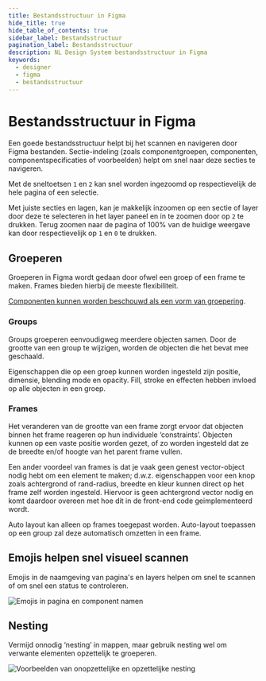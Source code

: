 ```yaml
---
title: Bestandsstructuur in Figma
hide_title: true
hide_table_of_contents: true
sidebar_label: Bestandsstructuur
pagination_label: Bestandsstructuur
description: NL Design System bestandsstructuur in Figma
keywords:
  - designer
  - figma
  - bestandsstructuur
---
```


# Bestandsstructuur in Figma

Een goede bestandsstructuur helpt bij het scannen en navigeren door Figma bestanden. Sectie-indeling (zoals componentgroepen, componenten, componentspecificaties of voorbeelden) helpt om snel naar deze secties te navigeren.

Met de sneltoetsen `1` en `2` kan snel worden ingezoomd op respectievelijk de hele pagina of een selectie.

Met juiste secties en lagen, kan je makkelijk inzoomen op een sectie of layer door deze te selecteren in het layer paneel en in te zoomen door op `2` te drukken. Terug zoomen naar de pagina of 100% van de huidige weergave kan door respectievelijk op `1` en `0` te drukken.

## Groeperen

Groeperen in Figma wordt gedaan door ofwel een groep of een frame te maken. Frames bieden hierbij de meeste flexibiliteit.

[Componenten kunnen worden beschouwd als een vorm van groepering](05-figma-components.md).

### Groups

Groups groeperen eenvoudigweg meerdere objecten samen. Door de grootte van een group te wijzigen, worden de objecten die het bevat mee geschaald.

Eigenschappen die op een groep kunnen worden ingesteld zijn positie, dimensie, blending mode en opacity. Fill, stroke en effecten hebben invloed op alle objecten in een groep.

### Frames

Het veranderen van de grootte van een frame zorgt ervoor dat objecten binnen het frame reageren op hun individuele ‘constraints’. Objecten kunnen op een vaste positie worden gezet, of zo worden ingesteld dat ze de breedte en/of hoogte van het parent frame vullen.

Een ander voordeel van frames is dat je vaak geen genest vector-object nodig hebt om een element te maken; d.w.z. eigenschappen voor een knop zoals achtergrond of rand-radius, breedte en kleur kunnen direct op het frame zelf worden ingesteld. Hiervoor is geen achtergrond vector nodig en komt daardoor overeen met hoe dit in de front-end code geimplementeerd wordt.

Auto layout kan alleen op frames toegepast worden. Auto-layout toepassen op een group zal deze automatisch omzetten in een frame.

## Emojis helpen snel visueel scannen

Emojis in de naamgeving van pagina's en layers helpen om snel te scannen of om snel een status te controleren.

![Emojis in pagina en component namen](https://user-images.githubusercontent.com/248921/140959174-76e45980-73df-43c1-b918-f6cd14af3a29.png)

## Nesting

Vermijd onnodig ‘nesting’ in mappen, maar gebruik nesting wel om verwante elementen opzettelijk te groeperen.

![Voorbeelden van onopzettelijke en opzettelijke nesting](https://user-images.githubusercontent.com/248921/140959366-05df035f-3255-4346-8c65-f06056b241f0.png)
